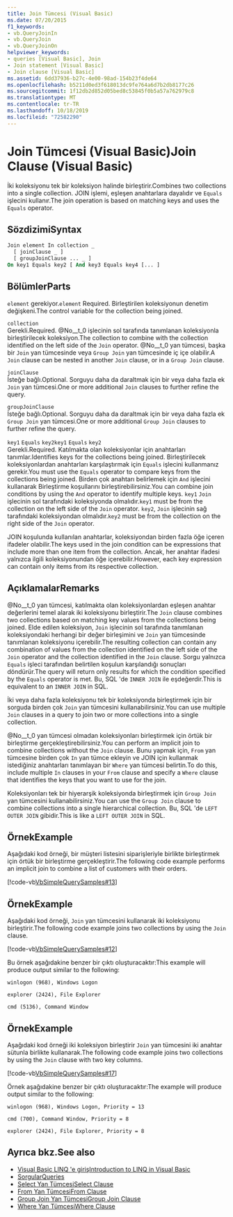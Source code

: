 ```yaml
---
title: Join Tümcesi (Visual Basic)
ms.date: 07/20/2015
f1_keywords:
- vb.QueryJoinIn
- vb.QueryJoin
- vb.QueryJoinOn
helpviewer_keywords:
- queries [Visual Basic], Join
- Join statement [Visual Basic]
- Join clause [Visual Basic]
ms.assetid: 6dd37936-b27c-4e00-98ad-154b23f4de64
ms.openlocfilehash: b5211d0ed3f618013dc9fe764a6d7b2db8177c26
ms.sourcegitcommit: 1f12db2d852d05bed8c53845f0b5a57a762979c8
ms.translationtype: MT
ms.contentlocale: tr-TR
ms.lasthandoff: 10/18/2019
ms.locfileid: "72582290"
---
```

# <a name="join-clause-visual-basic"></a><span data-ttu-id="4f8e5-102">Join Tümcesi (Visual Basic)</span><span class="sxs-lookup"><span data-stu-id="4f8e5-102">Join Clause (Visual Basic)</span></span>

<span data-ttu-id="4f8e5-103">İki koleksiyonu tek bir koleksiyon halinde birleştirir.</span><span class="sxs-lookup"><span data-stu-id="4f8e5-103">Combines two collections into a single collection.</span></span> <span data-ttu-id="4f8e5-104">JOIN işlemi, eşleşen anahtarlara dayalıdır ve `Equals` işlecini kullanır.</span><span class="sxs-lookup"><span data-stu-id="4f8e5-104">The join operation is based on matching keys and uses the `Equals` operator.</span></span>

## <a name="syntax"></a><span data-ttu-id="4f8e5-105">Sözdizimi</span><span class="sxs-lookup"><span data-stu-id="4f8e5-105">Syntax</span></span>

```vb
Join element In collection _
  [ joinClause _ ]
  [ groupJoinClause ... _ ]
On key1 Equals key2 [ And key3 Equals key4 [... ]
```

## <a name="parts"></a><span data-ttu-id="4f8e5-106">Bölümler</span><span class="sxs-lookup"><span data-stu-id="4f8e5-106">Parts</span></span>

<span data-ttu-id="4f8e5-107">`element` gerekiyor.</span><span class="sxs-lookup"><span data-stu-id="4f8e5-107">`element` Required.</span></span> <span data-ttu-id="4f8e5-108">Birleştirilen koleksiyonun denetim değişkeni.</span><span class="sxs-lookup"><span data-stu-id="4f8e5-108">The control variable for the collection being joined.</span></span>

`collection`  
<span data-ttu-id="4f8e5-109">Gerekli.</span><span class="sxs-lookup"><span data-stu-id="4f8e5-109">Required.</span></span> <span data-ttu-id="4f8e5-110">@No__t_0 işlecinin sol tarafında tanımlanan koleksiyonla birleştirilecek koleksiyon.</span><span class="sxs-lookup"><span data-stu-id="4f8e5-110">The collection to combine with the collection identified on the left side of the `Join` operator.</span></span> <span data-ttu-id="4f8e5-111">@No__t_0 yan tümcesi, başka bir `Join` yan tümcesinde veya `Group Join` yan tümcesinde iç içe olabilir.</span><span class="sxs-lookup"><span data-stu-id="4f8e5-111">A `Join` clause can be nested in another `Join` clause, or in a `Group Join` clause.</span></span>

`joinClause`  
<span data-ttu-id="4f8e5-112">İsteğe bağlı.</span><span class="sxs-lookup"><span data-stu-id="4f8e5-112">Optional.</span></span> <span data-ttu-id="4f8e5-113">Sorguyu daha da daraltmak için bir veya daha fazla ek `Join` yan tümcesi.</span><span class="sxs-lookup"><span data-stu-id="4f8e5-113">One or more additional `Join` clauses to further refine the query.</span></span>

`groupJoinClause`  
<span data-ttu-id="4f8e5-114">İsteğe bağlı.</span><span class="sxs-lookup"><span data-stu-id="4f8e5-114">Optional.</span></span> <span data-ttu-id="4f8e5-115">Sorguyu daha da daraltmak için bir veya daha fazla ek `Group Join` yan tümcesi.</span><span class="sxs-lookup"><span data-stu-id="4f8e5-115">One or more additional `Group Join` clauses to further refine the query.</span></span>

<span data-ttu-id="4f8e5-116">`key1` `Equals` `key2`</span><span class="sxs-lookup"><span data-stu-id="4f8e5-116">`key1` `Equals` `key2`</span></span>  
<span data-ttu-id="4f8e5-117">Gerekli.</span><span class="sxs-lookup"><span data-stu-id="4f8e5-117">Required.</span></span> <span data-ttu-id="4f8e5-118">Katılmakta olan koleksiyonlar için anahtarları tanımlar.</span><span class="sxs-lookup"><span data-stu-id="4f8e5-118">Identifies keys for the collections being joined.</span></span> <span data-ttu-id="4f8e5-119">Birleştirilecek koleksiyonlardan anahtarları karşılaştırmak için `Equals` işlecini kullanmanız gerekir.</span><span class="sxs-lookup"><span data-stu-id="4f8e5-119">You must use the `Equals` operator to compare keys from the collections being joined.</span></span> <span data-ttu-id="4f8e5-120">Birden çok anahtarı belirlemek için `And` işlecini kullanarak Birleştirme koşullarını birleştirebilirsiniz.</span><span class="sxs-lookup"><span data-stu-id="4f8e5-120">You can combine join conditions by using the `And` operator to identify multiple keys.</span></span> <span data-ttu-id="4f8e5-121">`key1` `Join` işlecinin sol tarafındaki koleksiyonda olmalıdır.</span><span class="sxs-lookup"><span data-stu-id="4f8e5-121">`key1` must be from the collection on the left side of the `Join` operator.</span></span> <span data-ttu-id="4f8e5-122">`key2`, `Join` işlecinin sağ tarafındaki koleksiyondan olmalıdır.</span><span class="sxs-lookup"><span data-stu-id="4f8e5-122">`key2` must be from the collection on the right side of the `Join` operator.</span></span>

<span data-ttu-id="4f8e5-123">JOIN koşulunda kullanılan anahtarlar, koleksiyondan birden fazla öğe içeren ifadeler olabilir.</span><span class="sxs-lookup"><span data-stu-id="4f8e5-123">The keys used in the join condition can be expressions that include more than one item from the collection.</span></span> <span data-ttu-id="4f8e5-124">Ancak, her anahtar ifadesi yalnızca ilgili koleksiyonundan öğe içerebilir.</span><span class="sxs-lookup"><span data-stu-id="4f8e5-124">However, each key expression can contain only items from its respective collection.</span></span>

## <a name="remarks"></a><span data-ttu-id="4f8e5-125">Açıklamalar</span><span class="sxs-lookup"><span data-stu-id="4f8e5-125">Remarks</span></span>

<span data-ttu-id="4f8e5-126">@No__t_0 yan tümcesi, katılmakta olan koleksiyonlardan eşleşen anahtar değerlerini temel alarak iki koleksiyonu birleştirir.</span><span class="sxs-lookup"><span data-stu-id="4f8e5-126">The `Join` clause combines two collections based on matching key values from the collections being joined.</span></span> <span data-ttu-id="4f8e5-127">Elde edilen koleksiyon, `Join` işlecinin sol tarafında tanımlanan koleksiyondaki herhangi bir değer birleşimini ve `Join` yan tümcesinde tanımlanan koleksiyonu içerebilir.</span><span class="sxs-lookup"><span data-stu-id="4f8e5-127">The resulting collection can contain any combination of values from the collection identified on the left side of the `Join` operator and the collection identified in the `Join` clause.</span></span> <span data-ttu-id="4f8e5-128">Sorgu yalnızca `Equals` işleci tarafından belirtilen koşulun karşılandığı sonuçları döndürür.</span><span class="sxs-lookup"><span data-stu-id="4f8e5-128">The query will return only results for which the condition specified by the `Equals` operator is met.</span></span> <span data-ttu-id="4f8e5-129">Bu, SQL 'de `INNER JOIN` ile eşdeğerdir.</span><span class="sxs-lookup"><span data-stu-id="4f8e5-129">This is equivalent to an `INNER JOIN` in SQL.</span></span>

<span data-ttu-id="4f8e5-130">İki veya daha fazla koleksiyonu tek bir koleksiyonda birleştirmek için bir sorguda birden çok `Join` yan tümcesini kullanabilirsiniz.</span><span class="sxs-lookup"><span data-stu-id="4f8e5-130">You can use multiple `Join` clauses in a query to join two or more collections into a single collection.</span></span>

<span data-ttu-id="4f8e5-131">@No__t_0 yan tümcesi olmadan koleksiyonları birleştirmek için örtük bir birleştirme gerçekleştirebilirsiniz.</span><span class="sxs-lookup"><span data-stu-id="4f8e5-131">You can perform an implicit join to combine collections without the `Join` clause.</span></span> <span data-ttu-id="4f8e5-132">Bunu yapmak için, `From` yan tümcesine birden çok `In` yan tümce ekleyin ve JOIN için kullanmak istediğiniz anahtarları tanımlayan bir `Where` yan tümcesi belirtin.</span><span class="sxs-lookup"><span data-stu-id="4f8e5-132">To do this, include multiple `In` clauses in your `From` clause and specify a `Where` clause that identifies the keys that you want to use for the join.</span></span>

<span data-ttu-id="4f8e5-133">Koleksiyonları tek bir hiyerarşik koleksiyonda birleştirmek için `Group Join` yan tümcesini kullanabilirsiniz.</span><span class="sxs-lookup"><span data-stu-id="4f8e5-133">You can use the `Group Join` clause to combine collections into a single hierarchical collection.</span></span> <span data-ttu-id="4f8e5-134">Bu, SQL 'de `LEFT OUTER JOIN` gibidir.</span><span class="sxs-lookup"><span data-stu-id="4f8e5-134">This is like a `LEFT OUTER JOIN` in SQL.</span></span>

## <a name="example"></a><span data-ttu-id="4f8e5-135">Örnek</span><span class="sxs-lookup"><span data-stu-id="4f8e5-135">Example</span></span>

<span data-ttu-id="4f8e5-136">Aşağıdaki kod örneği, bir müşteri listesini siparişleriyle birlikte birleştirmek için örtük bir birleştirme gerçekleştirir.</span><span class="sxs-lookup"><span data-stu-id="4f8e5-136">The following code example performs an implicit join to combine a list of customers with their orders.</span></span>

[!code-vb[VbSimpleQuerySamples#13](~/samples/snippets/visualbasic/VS_Snippets_VBCSharp/VbSimpleQuerySamples/VB/QuerySamples1.vb#13)]

## <a name="example"></a><span data-ttu-id="4f8e5-137">Örnek</span><span class="sxs-lookup"><span data-stu-id="4f8e5-137">Example</span></span>

<span data-ttu-id="4f8e5-138">Aşağıdaki kod örneği, `Join` yan tümcesini kullanarak iki koleksiyonu birleştirir.</span><span class="sxs-lookup"><span data-stu-id="4f8e5-138">The following code example joins two collections by using the `Join` clause.</span></span>

[!code-vb[VbSimpleQuerySamples#12](~/samples/snippets/visualbasic/VS_Snippets_VBCSharp/VbSimpleQuerySamples/VB/QuerySamples2.vb#12)]

<span data-ttu-id="4f8e5-139">Bu örnek aşağıdakine benzer bir çıktı oluşturacaktır:</span><span class="sxs-lookup"><span data-stu-id="4f8e5-139">This example will produce output similar to the following:</span></span>

`winlogon (968), Windows Logon`

`explorer (2424), File Explorer`

`cmd (5136), Command Window`

## <a name="example"></a><span data-ttu-id="4f8e5-140">Örnek</span><span class="sxs-lookup"><span data-stu-id="4f8e5-140">Example</span></span>

<span data-ttu-id="4f8e5-141">Aşağıdaki kod örneği iki koleksiyon birleştirir `Join` yan tümcesini iki anahtar sütunla birlikte kullanarak.</span><span class="sxs-lookup"><span data-stu-id="4f8e5-141">The following code example joins two collections by using the `Join` clause with two key columns.</span></span>

[!code-vb[VbSimpleQuerySamples#17](~/samples/snippets/visualbasic/VS_Snippets_VBCSharp/VbSimpleQuerySamples/VB/QuerySamples3.vb#17)]

<span data-ttu-id="4f8e5-142">Örnek aşağıdakine benzer bir çıktı oluşturacaktır:</span><span class="sxs-lookup"><span data-stu-id="4f8e5-142">The example will produce output similar to the following:</span></span>

`winlogon (968), Windows Logon, Priority = 13`

`cmd (700), Command Window, Priority = 8`

`explorer (2424), File Explorer, Priority = 8`

## <a name="see-also"></a><span data-ttu-id="4f8e5-143">Ayrıca bkz.</span><span class="sxs-lookup"><span data-stu-id="4f8e5-143">See also</span></span>

- [<span data-ttu-id="4f8e5-144">Visual Basic LINQ 'e giriş</span><span class="sxs-lookup"><span data-stu-id="4f8e5-144">Introduction to LINQ in Visual Basic</span></span>](../../../visual-basic/programming-guide/language-features/linq/introduction-to-linq.md)
- [<span data-ttu-id="4f8e5-145">Sorgular</span><span class="sxs-lookup"><span data-stu-id="4f8e5-145">Queries</span></span>](../../../visual-basic/language-reference/queries/index.md)
- [<span data-ttu-id="4f8e5-146">Select Yan Tümcesi</span><span class="sxs-lookup"><span data-stu-id="4f8e5-146">Select Clause</span></span>](../../../visual-basic/language-reference/queries/select-clause.md)
- [<span data-ttu-id="4f8e5-147">From Yan Tümcesi</span><span class="sxs-lookup"><span data-stu-id="4f8e5-147">From Clause</span></span>](../../../visual-basic/language-reference/queries/from-clause.md)
- [<span data-ttu-id="4f8e5-148">Group Join Yan Tümcesi</span><span class="sxs-lookup"><span data-stu-id="4f8e5-148">Group Join Clause</span></span>](../../../visual-basic/language-reference/queries/group-join-clause.md)
- [<span data-ttu-id="4f8e5-149">Where Yan Tümcesi</span><span class="sxs-lookup"><span data-stu-id="4f8e5-149">Where Clause</span></span>](../../../visual-basic/language-reference/queries/where-clause.md)
